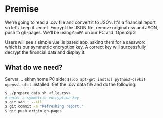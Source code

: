 # Premise
We're going to read a .csv file and convert it to JSON. 
It's a financial report so let's keep it secret. 
Encrypt the JSON file, remove original csv and JSON, push to gh-pages. 
We'll be using `GnuPG` on our PC and `OpenGpG

Users will see a simple vuej.js based app, asking them for a password which is our symmetric encryption key. 
A correct key will successfully decrypt the financial data and display it. 

## What do we need?
Server ... ekhm home PC side: `$sudo apt-get install python3-csvkit openssl-util` installed. 
Get the .csv data file and do the following: 
```bash
$ ./prepare_data.sh <file.csv>
# enter a symmetric encryption key
$ git add . --all
$ git commit -m "Refreshing report."
$ git push origin gh-pages
```

